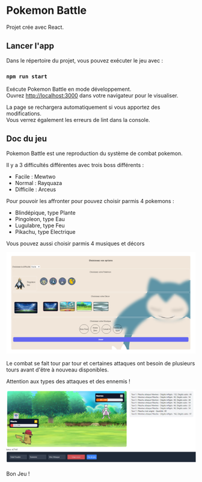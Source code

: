 # Pokemon Battle

Projet crée avec React.

## Lancer l'app

Dans le répertoire du projet, vous pouvez exécuter le jeu avec :

### `npm run start`

Exécute Pokemon Battle en mode développement.\
Ouvrez [http://localhost:3000](http://localhost:3000) dans votre navigateur pour le visualiser.

La page se rechargera automatiquement si vous apportez des modifications.\
Vous verrez également les erreurs de lint dans la console.

## Doc du jeu

Pokemon Battle est une reproduction du système de combat pokemon.

Il y a 3 difficultés différentes avec trois boss différents :
- Facile : Mewtwo
- Normal : Rayquaza
- Difficile : Arceus

Pour pouvoir les affronter pour pouvez choisir parmis 4 pokemons :
- Blindépique, type Plante
- Pingoleon, type Eau
- Lugulabre, type Feu
- Pikachu, type Electrique

Vous pouvez aussi choisir parmis 4 musiques et décors

![alt text](image.png)

Le combat se fait tour par tour et certaines attaques ont besoin de plusieurs tours avant d'être à nouveau disponibles.

Attention aux types des attaques et des ennemis !

![alt text](image-1.png)

Bon Jeu !
